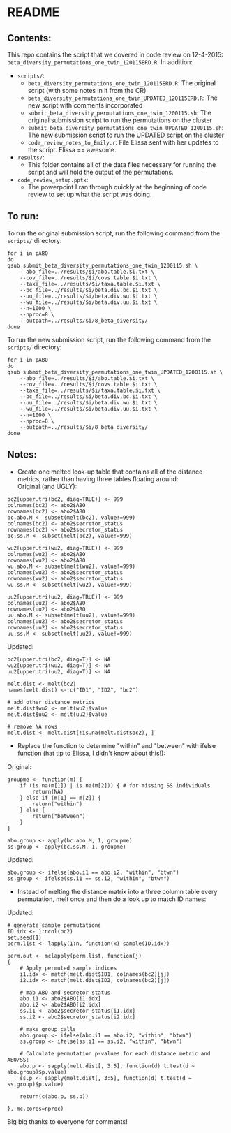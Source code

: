 # README

## Contents:
This repo contains the script that we covered in code review on 12-4-2015: `beta_diversity_permutations_one_twin_120115ERD.R`. 
In addition:  
* `scripts/`:
  * `beta_diversity_permutations_one_twin_120115ERD.R`: The original script (with some notes in it from the CR)  
  * `beta_diversity_permutations_one_twin_UPDATED_120115ERD.R`: The new script with comments incorporated   
  * `submit_beta_diversity_permutations_one_twin_1200115.sh`: The original submission script to run the permutations on the cluster  
  * `submit_beta_diversity_permutations_one_twin_UPDATED_1200115.sh`: The new submission script to run the UPDATED script on the cluster  
  * `code_review_notes_to_Emily.r`: File Elissa sent with her updates to the script. Elissa == awesome.  
* `results/`:  
  * This folder contains all of the data files necessary for running the script and will hold the output of the permutations.  
* `code_review_setup.pptx`:  
  * The powerpoint I ran through quickly at the beginning of code review to set up what the script was doing.  

## To run:
To run the original submission script, run the following command from the `scripts/` directory:  

```
for i in pABO
do
qsub submit_beta_diversity_permutations_one_twin_1200115.sh \
	--abo_file=../results/$i/abo.table.$i.txt \
	--cov_file=../results/$i/covs.table.$i.txt \
	--taxa_file=../results/$i/taxa.table.$i.txt \
	--bc_file=../results/$i/beta.div.bc.$i.txt \
	--uu_file=../results/$i/beta.div.wu.$i.txt \
	--wu_file=../results/$i/beta.div.uu.$i.txt \
	--n=1000 \
	--nproc=8 \
	--outpath=../results/$i/8_beta_diversity/
done
```

To run the new submission script, run the following command from the `scripts/` directory:  

```
for i in pABO
do
qsub submit_beta_diversity_permutations_one_twin_UPDATED_1200115.sh \
	--abo_file=../results/$i/abo.table.$i.txt \
	--cov_file=../results/$i/covs.table.$i.txt \
	--taxa_file=../results/$i/taxa.table.$i.txt \
	--bc_file=../results/$i/beta.div.bc.$i.txt \
	--uu_file=../results/$i/beta.div.wu.$i.txt \
	--wu_file=../results/$i/beta.div.uu.$i.txt \
	--n=1000 \
	--nproc=8 \
	--outpath=../results/$i/8_beta_diversity/
done
```

## Notes:  
* Create one melted look-up table that contains all of the distance metrics, rather than having three tables floating around:  
Original (and UGLY):  
```
bc2[upper.tri(bc2, diag=TRUE)] <- 999
colnames(bc2) <- abo2$ABO
rownames(bc2) <- abo2$ABO
bc.abo.M <- subset(melt(bc2), value!=999)
colnames(bc2) <- abo2$secretor_status
rownames(bc2) <- abo2$secretor_status
bc.ss.M <- subset(melt(bc2), value!=999)

wu2[upper.tri(wu2, diag=TRUE)] <- 999
colnames(wu2) <- abo2$ABO
rownames(wu2) <- abo2$ABO
wu.abo.M <- subset(melt(wu2), value!=999)
colnames(wu2) <- abo2$secretor_status
rownames(wu2) <- abo2$secretor_status
wu.ss.M <- subset(melt(wu2), value!=999)

uu2[upper.tri(uu2, diag=TRUE)] <- 999
colnames(uu2) <- abo2$ABO
rownames(uu2) <- abo2$ABO
uu.abo.M <- subset(melt(uu2), value!=999)
colnames(uu2) <- abo2$secretor_status
rownames(uu2) <- abo2$secretor_status
uu.ss.M <- subset(melt(uu2), value!=999)
```

Updated:  
```
bc2[upper.tri(bc2, diag=T)] <- NA
wu2[upper.tri(wu2, diag=T)] <- NA
uu2[upper.tri(uu2, diag=T)] <- NA

melt.dist <- melt(bc2)
names(melt.dist) <- c("ID1", "ID2", "bc2")

# add other distance metrics
melt.dist$wu2 <- melt(wu2)$value
melt.dist$uu2 <- melt(uu2)$value

# remove NA rows
melt.dist <- melt.dist[!is.na(melt.dist$bc2), ]
```

* Replace the function to determine "within" and "between" with ifelse function (hat tip to Elissa, I didn't know about this!):  

Original:  
```
groupme <- function(m) {
	if (is.na(m[1]) | is.na(m[2])) { # for missing SS individuals
		return(NA)
	} else if (m[1] == m[2]) {
		return("within")
	} else {
		return("between")
	}
}

abo.group <- apply(bc.abo.M, 1, groupme)
ss.group <- apply(bc.ss.M, 1, groupme)
```

Updated:  
```
abo.group <- ifelse(abo.i1 == abo.i2, "within", "btwn")
ss.group <- ifelse(ss.i1 == ss.i2, "within", "btwn")
```

* Instead of melting the distance matrix into a three column table every permutation, melt once and then do a look up to match ID names:

Updated:  
```
# generate sample permutations
ID.idx <- 1:ncol(bc2)
set.seed(1)
perm.list <- lapply(1:n, function(x) sample(ID.idx))

perm.out <- mclapply(perm.list, function(j)
{	
	# Apply permuted sample indices
	i1.idx <- match(melt.dist$ID1, colnames(bc2)[j])
	i2.idx <- match(melt.dist$ID2, colnames(bc2)[j])

	# map ABO and secretor status
	abo.i1 <- abo2$ABO[i1.idx]
	abo.i2 <- abo2$ABO[i2.idx]
	ss.i1 <- abo2$secretor_status[i1.idx]
	ss.i2 <- abo2$secretor_status[i2.idx]

	# make group calls
	abo.group <- ifelse(abo.i1 == abo.i2, "within", "btwn")
	ss.group <- ifelse(ss.i1 == ss.i2, "within", "btwn")

	# Calculate permutation p-values for each distance metric and ABO/SS:
	abo.p <- sapply(melt.dist[, 3:5], function(d) t.test(d ~ abo.group)$p.value)
	ss.p <- sapply(melt.dist[, 3:5], function(d) t.test(d ~ ss.group)$p.value)
	
	return(c(abo.p, ss.p))
	
}, mc.cores=nproc)
```

Big big thanks to everyone for comments!